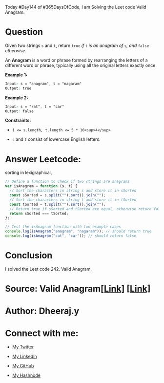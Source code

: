 Today #Day144 of #365DaysOfCode, I am Solving the Leet code Valid Anagram.

# Question

Given two strings `s` and `t`, return `true` *if* `t` *is an anagram of* `s`*, and* `false` *otherwise*.

An **Anagram** is a word or phrase formed by rearranging the letters of a different word or phrase, typically using all the original letters exactly once.

**Example 1:**

```css
Input: s = "anagram", t = "nagaram"
Output: true
```

**Example 2:**

```css
Input: s = "rat", t = "car"
Output: false
```

**Constraints:**

* `1 <= s.length, t.length <= 5 * 10<sup>4</sup>`
    
* `s` and `t` consist of lowercase English letters.
    

# Answer Leetcode:

sorting in lexigraphical,

```javascript
// Define a function to check if two strings are anagrams
var isAnagram = function (s, t) {
  // Sort the characters in string s and store it in sSorted
  const sSorted = s.split("").sort().join("");
  // Sort the characters in string t and store it in tSorted
  const tSorted = t.split("").sort().join("");
  // Return true if sSorted and tSorted are equal, otherwise return false
  return sSorted === tSorted;
};

// Test the isAnagram function with two example cases
console.log(isAnagram("anagram", "nagaram")); // should return true
console.log(isAnagram("cat", "car")); // should return false
```

# Conclusion

I solved the Leet code 242. Valid Anagram.

# Source: Valid Anagram[\[Link\]](https://leetcode.com/problems/valid-anagram/) [\[Link\]](https://www.youtube.com/watch?v=YW-yS-iIPNk)

# Author: Dheeraj.y

# Connect with me:

* [My Twitter](https://twitter.com/yssdheeraj)
    
* [My LinkedIn](https://www.linkedin.com/in/dheerajy1/)
    
* [My GitHub](https://github.com/dheerajy1)
    
* [My Hashnode](https://dheerajy1.hashnode.dev/)